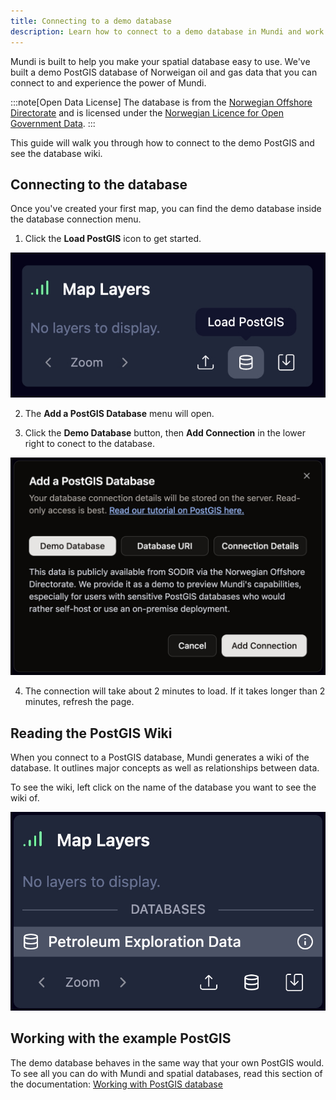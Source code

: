 ```yaml
---
title: Connecting to a demo database
description: Learn how to connect to a demo database in Mundi and work with public spatial data.
---
```


Mundi is built to help you make your spatial database easy to use. We've built a demo PostGIS database of Norweigan oil and gas data that you can connect to and experience the power of Mundi.

:::note[Open Data License]
The database is from the [Norwegian Offshore Directorate](https://www.sodir.no/en/) and is licensed under the [Norwegian Licence for Open Government Data](https://data.norge.no/nlod/en).
:::


This guide will walk you through how to connect to the demo PostGIS and see the database wiki.

## Connecting to the database

Once you've created your first map, you can find the demo database inside the database connection menu.

1.  Click the **Load PostGIS** icon to get started.

![Load PostGIS icon](../../../assets/demo-database/load-postgis.jpg)

2.  The **Add a PostGIS Database** menu will open.

3.  Click the **Demo Database** button, then **Add Connection** in the lower right to conect to the database.

![Load PostGIS icon](../../../assets/demo-database/demo-database-icon.jpg)

4. The connection will take about 2 minutes to load. If it takes longer than 2 minutes, refresh the page.

## Reading the PostGIS Wiki

When you connect to a PostGIS database, Mundi generates a wiki of the database. It outlines major concepts as well as relationships between data.

To see the wiki, left click on the name of the database you want to see the wiki of.

![Load PostGIS icon](../../../assets/demo-database/click-for-wiki.jpg)

## Working with the example PostGIS

The demo database behaves in the same way that your own PostGIS would. To see all you can do with Mundi and spatial databases, read this section of the documentation: [Working with PostGIS database](/guides/connecting-to-postgis/#working-with-postgis-database)